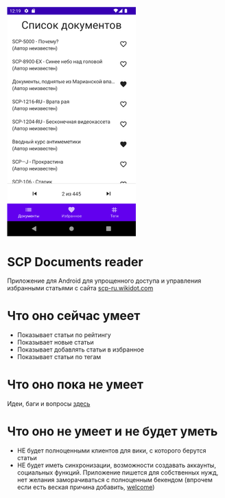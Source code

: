 <img src="https://raw.githubusercontent.com/pokatomnik/scp-foundation/dungeon-master/screenshot.png" width="300">

# SCP Documents reader

Приложение для Android для упрощенного доступа и управления избранными статьями с сайта [scp-ru.wikidot.com](http://scp-ru.wikidot.com/)

# Что оно сейчас умеет
- Показывает статьи по рейтингу
- Показывает новые статьи
- Показывает добавлять статьи в избранное
- Показывает статьи по тегам

# Что оно пока не умеет
Идеи, баги и вопросы [здесь](https://github.com/pokatomnik/scp-foundation/issues)

# Что оно не умеет и не будет уметь
- НЕ будет полноценными клиентов для вики, с которого берутся статьи
- НЕ будет иметь синхронизации, возможности создавать аккаунты, социальных функций. Приложение пишется для собственных нужд, нет желания заморачиваться с полноценным бекендом (впрочем если есть веская причина добавить, [welcome](https://github.com/pokatomnik/scp-foundation/issues))
